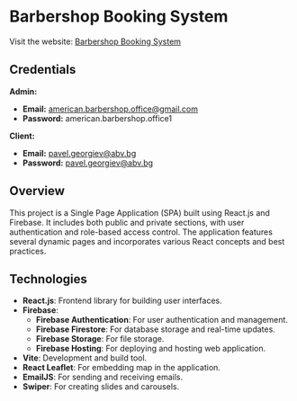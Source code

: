 # Barbershop Booking System

Visit the website: [Barbershop Booking System](https://barbershop-booking-syste-62a19.web.app/)

## Credentials

**Admin:**
- **Email:** american.barbershop.office@gmail.com
- **Password:** american.barbershop.office1

**Client:**
- **Email:** pavel.georgiev@abv.bg
- **Password:** pavel.georgiev@abv.bg

## Overview

This project is a Single Page Application (SPA) built using React.js and Firebase. It includes both public and private sections, with user authentication and role-based access control. The application features several dynamic pages and incorporates various React concepts and best practices.

## Technologies
- **React.js**: Frontend library for building user interfaces.
- **Firebase**:
  - **Firebase Authentication**: For user authentication and management.
  - **Firebase Firestore**: For database storage and real-time updates.
  - **Firebase Storage**: For file storage.
  - **Firebase Hosting**: For deploying and hosting web application.
- **Vite**: Development and build tool.
- **React Leaflet**: For embedding map in the application.
- **EmailJS**: For sending and receiving emails.
- **Swiper**: For creating slides and carousels.